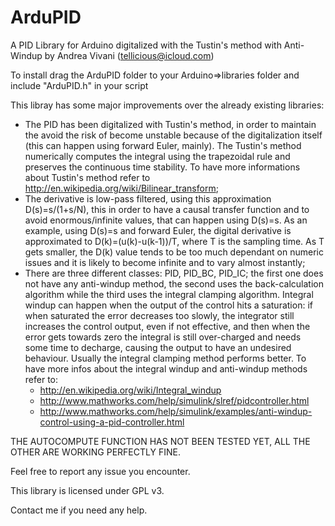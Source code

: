 ArduPID
=======

A PID Library for Arduino digitalized with the Tustin's method with Anti-Windup by Andrea Vivani (tellicious@icloud.com)

To install drag the ArduPID folder to your Arduino=>libraries folder and include "ArduPID.h" in your script

This libray has some major improvements over the already existing libraries:
  - The PID has been digitalized with Tustin's method, in order to maintain the avoid the risk of become unstable because of the digitalization itself (this can happen using forward Euler, mainly). The Tustin's method numerically computes the integral using the trapezoidal rule and preserves the continuous time stability. To have more informations about Tustin's method refer to http://en.wikipedia.org/wiki/Bilinear_transform;
  - The derivative is low-pass filtered, using this approximation D(s)=s/(1+s/N), this in order to have a causal transfer function and to avoid enormous/infinite values, that can happen using D(s)=s. As an example, using D(s)=s and forward Euler, the digital derivative is approximated to D(k)=(u(k)-u(k-1))/T, where T is the sampling time. As T gets smaller, the D(k) value tends to be too much dependant on numeric issues and it is likely to become infinite and to vary almost instantly;
  - There are three different classes: PID, PID_BC, PID_IC; the first one does not have any anti-windup method, the second uses the back-calculation algorithm while the third uses the integral clamping algorithm. Integral windup can happen when the output of the control hits a saturation: if when saturated the error decreases too slowly, the integrator still increases the control output, even if not effective, and then when the error gets towards zero the integral is still over-charged and needs some time to decharge, causing the output to have an undesired behaviour. Usually the integral clamping method performs better. To have more infos about the integral windup and anti-windup methods refer to:
    - http://en.wikipedia.org/wiki/Integral_windup
    - http://www.mathworks.com/help/simulink/slref/pidcontroller.html
    - http://www.mathworks.com/help/simulink/examples/anti-windup-control-using-a-pid-controller.html


THE AUTOCOMPUTE FUNCTION HAS NOT BEEN TESTED YET, ALL THE OTHER ARE WORKING PERFECTLY FINE.

Feel free to report any issue you encounter.

This library is licensed under GPL v3.

Contact me if you need any help.
